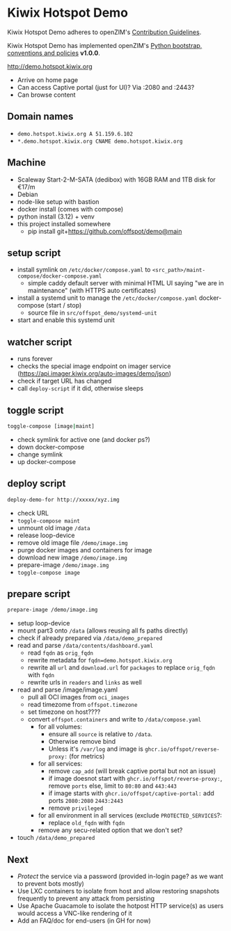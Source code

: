 # Kiwix Hotspot Demo

Kiwix Hotspot Demo adheres to openZIM's [Contribution Guidelines](https://github.com/openzim/overview/wiki/Contributing).

Kiwix Hotspot Demo has implemented openZIM's [Python bootstrap, conventions and policies](https://github.com/openzim/_python-bootstrap/docs/Policy.md) **v1.0.0**.

http://demo.hotspot.kiwix.org

- Arrive on home page
- Can access Captive portal (just for UI)? Via :2080 and :2443?
- Can browse content

## Domain names

- `demo.hotspot.kiwix.org A 51.159.6.102`
- `*.demo.hotspot.kiwix.org CNAME demo.hotspot.kiwix.org`

## Machine

- Scaleway Start-2-M-SATA (dedibox) with 16GB RAM and 1TB disk for €17/m
- Debian
- node-like setup with bastion
- docker install (comes with compose)
- python install (3.12) + venv
- this project installed somewhere
  - pip install git+https://github.com/offspot/demo@main

## setup script

- install symlink on `/etc/docker/compose.yaml` to `<src_path>/maint-compose/docker-compose.yaml`
  - simple caddy default server with minimal HTML UI saying "we are in maintenance" (with HTTPS auto certificates)
- install a systemd unit to manage the `/etc/docker/compose.yaml` docker-compose (start / stop)
  - source file in `src/offspot_demo/systemd-unit`
- start and enable this systemd unit

## watcher script

- runs forever
- checks the special image endpoint on imager service (https://api.imager.kiwix.org/auto-images/demo/json)
- check if target URL has changed
- call `deploy-script` if it did, otherwise sleeps

## toggle script

```sh
toggle-compose [image|maint]
```

- check symlink for active one (and docker ps?)
- down docker-compose
- change symlink
- up docker-compose

## deploy script

```sh
deploy-demo-for http://xxxxx/xyz.img
```

- check URL
- `toggle-compose maint`
- unmount old image `/data`
- release loop-device
- remove old image file `/demo/image.img`
- purge docker images and containers for image
- download new image `/demo/image.img`
- prepare-image `/demo/image.img`
- `toggle-compose image`


## prepare script

```sh
prepare-image /demo/image.img
```

- setup loop-device
- mount part3 onto `/data` (allows reusing all fs paths directly)
- check if already prepared via `/data/demo_prepared`
- read and parse `/data/contents/dashboard.yaml`
  - read `fqdn` as `orig_fqdn`
  - rewrite metadata for `fqdn=demo.hotspot.kiwix.org`
  - rewrite all `url` and `download.url` for `packages` to replace `orig_fqdn` with `fqdn`
  - rewrite urls in `readers` and `links` as well
- read and parse /image/image.yaml
  - pull all OCI images from `oci_images`
  - read timezome from `offspot.timezone`
  - set timezone on host????
  - convert `offspot.containers` and write to `/data/compose.yaml`
    - for all volumes:
      - ensure all `source` is relative to `/data`.
      - Otherwise remove bind
      - Unless it's `/var/log` and image is `ghcr.io/offspot/reverse-proxy:` (for metrics)
    - for all services:
      - remove `cap_add` (will break captive portal but not an issue)
      - if image doesnot start with `ghcr.io/offspot/reverse-proxy:`, remove `ports` else, limit to `80:80` and `443:443`
      - if image starts with `ghcr.io/offspot/captive-portal:` add ports `2080:2080` `2443:2443`
      - remove `privileged`
    - for all environment in all services (exclude `PROTECTED_SERVICES`?:
      - replace `old_fqdn` with `fqdn`
    - remove any secu-related option that we don't set?
- touch `/data/demo_prepared`

## Next

- _Protect_ the service via a password (provided in-login page? as we want to prevent bots mostly)
- Use LXC containers to isolate from host and allow restoring snapshots frequently to prevent any attack from persisting
- Use Apache Guacamole to isolate the hotpost HTTP service(s) as users would access a VNC-like rendering of it
- Add an FAQ/doc for end-users (in GH for now)
